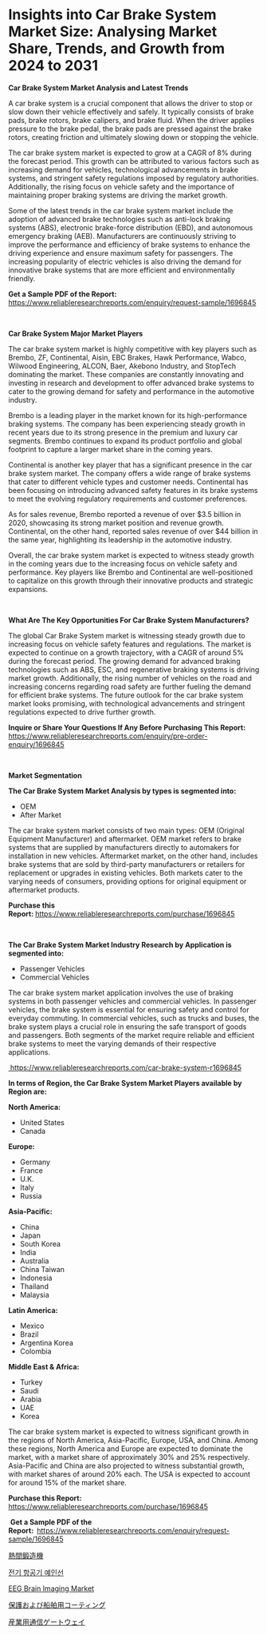 <p><h1>Insights into Car Brake System Market Size: Analysing Market Share, Trends, and Growth from 2024 to 2031</h1></p><p><strong>Car Brake System Market Analysis and Latest Trends</strong></p>
<p><p>A car brake system is a crucial component that allows the driver to stop or slow down their vehicle effectively and safely. It typically consists of brake pads, brake rotors, brake calipers, and brake fluid. When the driver applies pressure to the brake pedal, the brake pads are pressed against the brake rotors, creating friction and ultimately slowing down or stopping the vehicle.</p><p>The car brake system market is expected to grow at a CAGR of 8% during the forecast period. This growth can be attributed to various factors such as increasing demand for vehicles, technological advancements in brake systems, and stringent safety regulations imposed by regulatory authorities. Additionally, the rising focus on vehicle safety and the importance of maintaining proper braking systems are driving the market growth.</p><p>Some of the latest trends in the car brake system market include the adoption of advanced brake technologies such as anti-lock braking systems (ABS), electronic brake-force distribution (EBD), and autonomous emergency braking (AEB). Manufacturers are continuously striving to improve the performance and efficiency of brake systems to enhance the driving experience and ensure maximum safety for passengers. The increasing popularity of electric vehicles is also driving the demand for innovative brake systems that are more efficient and environmentally friendly.</p></p>
<p><strong>Get a Sample PDF of the Report:&nbsp;</strong> <a href="https://www.reliableresearchreports.com/enquiry/request-sample/1696845">https://www.reliableresearchreports.com/enquiry/request-sample/1696845</a></p>
<p>&nbsp;</p>
<p><strong>Car Brake System Major Market Players</strong></p>
<p><p>The car brake system market is highly competitive with key players such as Brembo, ZF, Continental, Aisin, EBC Brakes, Hawk Performance, Wabco, Wilwood Engineering, ALCON, Baer, Akebono Industry, and StopTech dominating the market. These companies are constantly innovating and investing in research and development to offer advanced brake systems to cater to the growing demand for safety and performance in the automotive industry.</p><p>Brembo is a leading player in the market known for its high-performance braking systems. The company has been experiencing steady growth in recent years due to its strong presence in the premium and luxury car segments. Brembo continues to expand its product portfolio and global footprint to capture a larger market share in the coming years.</p><p>Continental is another key player that has a significant presence in the car brake system market. The company offers a wide range of brake systems that cater to different vehicle types and customer needs. Continental has been focusing on introducing advanced safety features in its brake systems to meet the evolving regulatory requirements and customer preferences.</p><p>As for sales revenue, Brembo reported a revenue of over $3.5 billion in 2020, showcasing its strong market position and revenue growth. Continental, on the other hand, reported sales revenue of over $44 billion in the same year, highlighting its leadership in the automotive industry.</p><p>Overall, the car brake system market is expected to witness steady growth in the coming years due to the increasing focus on vehicle safety and performance. Key players like Brembo and Continental are well-positioned to capitalize on this growth through their innovative products and strategic expansions.</p></p>
<p>&nbsp;</p>
<p><strong>What Are The Key Opportunities For Car Brake System Manufacturers?</strong></p>
<p><p>The global Car Brake System market is witnessing steady growth due to increasing focus on vehicle safety features and regulations. The market is expected to continue on a growth trajectory, with a CAGR of around 5% during the forecast period. The growing demand for advanced braking technologies such as ABS, ESC, and regenerative braking systems is driving market growth. Additionally, the rising number of vehicles on the road and increasing concerns regarding road safety are further fueling the demand for efficient brake systems. The future outlook for the car brake system market looks promising, with technological advancements and stringent regulations expected to drive further growth.</p></p>
<p><strong>Inquire or Share Your Questions If Any Before Purchasing This Report:</strong> <a href="https://www.reliableresearchreports.com/enquiry/pre-order-enquiry/1696845">https://www.reliableresearchreports.com/enquiry/pre-order-enquiry/1696845</a></p>
<p>&nbsp;</p>
<p><strong>Market Segmentation</strong></p>
<p><strong>The Car Brake System Market Analysis by types is segmented into:</strong></p>
<p><ul><li>OEM</li><li>After Market</li></ul></p>
<p><p>The car brake system market consists of two main types: OEM (Original Equipment Manufacturer) and aftermarket. OEM market refers to brake systems that are supplied by manufacturers directly to automakers for installation in new vehicles. Aftermarket market, on the other hand, includes brake systems that are sold by third-party manufacturers or retailers for replacement or upgrades in existing vehicles. Both markets cater to the varying needs of consumers, providing options for original equipment or aftermarket products.</p></p>
<p><strong>Purchase this Report:&nbsp;</strong><a href="https://www.reliableresearchreports.com/purchase/1696845">https://www.reliableresearchreports.com/purchase/1696845</a></p>
<p>&nbsp;</p>
<p><strong>The Car Brake System Market Industry Research by Application is segmented into:</strong></p>
<p><ul><li>Passenger Vehicles</li><li>Commercial Vehicles</li></ul></p>
<p><p>The car brake system market application involves the use of braking systems in both passenger vehicles and commercial vehicles. In passenger vehicles, the brake system is essential for ensuring safety and control for everyday commuting. In commercial vehicles, such as trucks and buses, the brake system plays a crucial role in ensuring the safe transport of goods and passengers. Both segments of the market require reliable and efficient brake systems to meet the varying demands of their respective applications.</p></p>
<p><a href="https://www.reliableresearchreports.com/car-brake-system-r1696845">&nbsp;https://www.reliableresearchreports.com/car-brake-system-r1696845</a></p>
<p><strong>In terms of Region, the Car Brake System Market Players available by Region are:</strong></p>
<p>
    <p> <strong> North America: </strong>
        <ul>
            <li>United States</li>
            <li>Canada</li>
        </ul>
        </p> 
    <p> <strong> Europe: </strong>
        <ul>
            <li>Germany</li>
            <li>France</li>
            <li>U.K.</li>
            <li>Italy</li>
            <li>Russia</li>
        </ul>
        </p> 
    <p> <strong> Asia-Pacific: </strong>
        <ul>
            <li>China</li>
            <li>Japan</li>
            <li>South Korea</li>
            <li>India</li>
            <li>Australia</li>
            <li>China Taiwan</li>
            <li>Indonesia</li>
            <li>Thailand</li>
            <li>Malaysia</li>
        </ul>
        </p> 
    <p> <strong> Latin America: </strong>
        <ul>
            <li>Mexico</li>
            <li>Brazil</li>
            <li>Argentina Korea</li>
            <li>Colombia</li>
        </ul>
        </p> 
    <p> <strong> Middle East & Africa: </strong>
        <ul>
            <li>Turkey</li>
            <li>Saudi</li>
            <li>Arabia</li>
            <li>UAE</li>
            <li>Korea</li>
        </ul>
    </p>
    </p>
<p><p>The car brake system market is expected to witness significant growth in the regions of North America, Asia-Pacific, Europe, USA, and China. Among these regions, North America and Europe are expected to dominate the market, with a market share of approximately 30% and 25% respectively. Asia-Pacific and China are also projected to witness substantial growth, with market shares of around 20% each. The USA is expected to account for around 15% of the market share.</p></p>
<p><strong>Purchase this Report: </strong><a href="https://www.reliableresearchreports.com/purchase/1696845">https://www.reliableresearchreports.com/purchase/1696845</a></p>
<p>&nbsp;<strong>Get a Sample PDF of the Report:&nbsp;&nbsp;</strong><a href="https://www.reliableresearchreports.com/enquiry/request-sample/1696845">https://www.reliableresearchreports.com/enquiry/request-sample/1696845</a></p>
<p><strong></strong></p>
<p><p><a href="https://github.com/WhitneyMurphy1982/Market-Research-Report-List-1/blob/main/724197865497.md">熱間鍛造機</a></p><p><a href="https://github.com/KoleLedner/Market-Research-Report-List-1/blob/main/722077764103.md">전기 항공기 예인선</a></p><p><a href="https://www.linkedin.com/pulse/analyzing-eeg-brain-imaging-market-global-industry-perspective-cbfme">EEG Brain Imaging Market</a></p><p><a href="https://github.com/TatumKoelpin2017/Market-Research-Report-List-1/blob/main/693784165495.md">保護および船舶用コーティング</a></p><p><a href="https://medium.com/@pedrogers56456/%E7%94%A3%E6%A5%AD%E9%80%9A%E4%BF%A1%E3%82%B2%E3%83%BC%E3%83%88%E3%82%A6%E3%82%A7%E3%82%A4%E5%B8%82%E5%A0%B4%E3%81%AE%E3%83%A1%E3%83%88%E3%83%AA%E3%82%AF%E3%82%B9%E3%82%92%E8%A7%A3%E8%AA%AD%E3%81%99%E3%82%8B-%E5%B8%82%E5%A0%B4%E3%82%B7%E3%82%A7%E3%82%A2-%E3%83%88%E3%83%AC%E3%83%B3%E3%83%89-%E6%88%90%E9%95%B7%E3%83%91%E3%82%BF%E3%83%BC%E3%83%B3-b45875f52827">産業用通信ゲートウェイ</a></p></p>